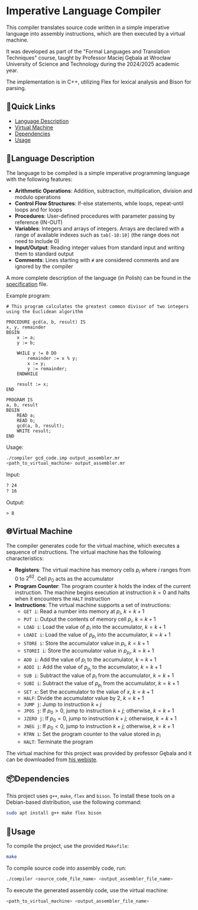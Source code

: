 # Imperative Language Compiler

This compiler translates source code written in a simple imperative language into assembly instructions, which are then executed by a virtual machine.

It was developed as part of the "Formal Languages and Translation Techniques" course, taught by Professor Maciej Gębala at Wrocław University of Science and Technology during the 2024/2025 academic year.

The implementation is in C++, utilizing Flex for lexical analysis and Bison for parsing.

## 🔗Quick Links
- [Language Description](#language-description)
- [Virtual Machine](#virtual-machine)
- [Dependencies](#dependencies)
- [Usage](#usage)

## 📝Language Description

The language to be compiled is a simple imperative programming language with the following features:
- **Arithmetic Operations**: Addition, subtraction, multiplication, division and modulo operations
- **Control Flow Structures**: If-else statements, while loops, repeat-until loops and for loops
- **Procedures**: User-defined procedures with parameter passing by reference (IN-OUT)
- **Variables**: Integers and arrays of integers. Arrays are declared with a range of available indexes such as `tab[-10:10]` (the range does not need to include 0)
- **Input/Output**: Reading integer values from standard input and writing them to standard output
- **Comments**: Lines starting with `#` are considered comments and are ignored by the compiler

A more complete description of the language (in Polish) can be found in the [specification](Specification.pdf) file.

Example program:
```
# This program calculates the greatest common divisor of two integers using the Euclidean algorithm

PROCEDURE gcd(a, b, result) IS
x, y, remainder
BEGIN
    x := a;
    y := b;

    WHILE y != 0 DO
        remainder := x % y;
        x := y;
        y := remainder;
    ENDWHILE

    result := x;
END

PROGRAM IS
a, b, result
BEGIN
    READ a;
    READ b;
    gcd(a, b, result);
    WRITE result;
END
```

Usage: 
```bash
./compiler gcd_code.imp output_assembler.mr
<path_to_virtual_machine> output_assembler.mr
```

Input:
```bash
? 24
? 16
```

Output:
```
> 8
```
## 🌐Virtual Machine

The compiler generates code for the virtual machine, which executes a sequence of instructions. The virtual machine has the following characteristics:
- **Registers**: The virtual machine has memory cells $p_i$ where $i$ ranges from 0 to $2^{62}$. Cell $p_0$ acts as the accumulator
- **Program Counter**: The program counter $k$ holds the index of the current instruction. The machine begins execution at instruction $k = 0$ and halts when it encounters the `HALT` instruction
- **Instructions**: The virtual machine supports a set of instructions:
    - `GET i`: Read a number into memory at $p_i$, $k = k + 1$
    - `PUT i`: Output the contents of memory cell $p_i$, $k = k + 1$
    - `LOAD i`: Load the value of $p_i$ into the accumulator, $k = k + 1$
    - `LOADI i`: Load the value of $p_{p_i}$ into the accumulator, $k = k + 1$
    - `STORE i`: Store the accumulator value in $p_i$, $k = k + 1$
    - `STOREI i`: Store the accumulator value in $p_{p_i}$, $k = k + 1$
    - `ADD i`: Add the value of $p_i$ to the accumulator, $k = k + 1$
    - `ADDI i`: Add the value of $p_{p_i}$ to the accumulator, $k = k + 1$
    - `SUB i`: Subtract the value of $p_i$ from the accumulator, $k = k + 1$
    - `SUBI i`: Subtract the value of $p_{p_i}$ from the accumulator, $k = k + 1$
    - `SET x`: Set the accumulator to the value of $x$, $k = k + 1$
    - `HALF`: Divide the accumulator value by 2, $k = k + 1$
    - `JUMP j`: Jump to instruction $k + j$
    - `JPOS j`: If $p_0 > 0$, jump to instruction $k + j$; otherwise, $k = k + 1$
    - `JZERO j`: If $p_0 = 0$, jump to instruction $k + j$; otherwise, $k = k + 1$
    - `JNEG j`: If $p_0 < 0$, jump to instruction $k + j$; otherwise, $k = k + 1$
    - `RTRN i`: Set the program counter to the value stored in $p_i$
    - `HALT`: Terminate the program

The virtual machine for this project was provided by professor Gębala and it can be downloaded from [his webiste](https://ki.pwr.edu.pl/gebala/dyd/jftt2024.html).

## 📦Dependencies

This project uses `g++`, `make`, `flex` and `bison`. To install these tools on a Debian-based distribution, use the following command:
```bash
sudo apt install g++ make flex bison
```

## 🚀Usage

To compile the project, use the provided `Makefile`:
```bash
make
```

To compile source code into assembly code, run:
```bash
./compiler <source_code_file_name> <output_assembler_file_name>
```

To execute the generated assembly code, use the virtual machine:
```bash
<path_to_virtual_machine> <output_assembler_file_name>
```
